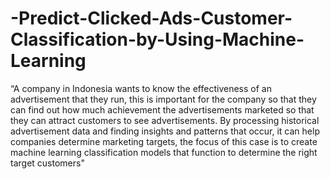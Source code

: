 # -Predict-Clicked-Ads-Customer-Classification-by-Using-Machine-Learning
“A company in Indonesia wants to know the effectiveness of an advertisement that they run, this is important for the company so that they can find out how much achievement the advertisements marketed so that they can attract customers to see advertisements. By processing historical advertisement data and finding insights and patterns that occur, it can help companies determine marketing targets, the focus of this case is to create machine learning classification models that function to determine the right target customers"
